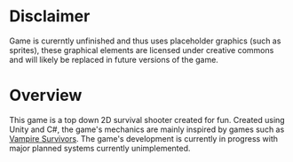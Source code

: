# Disclaimer
Game is curerntly unfinished and thus uses placeholder graphics (such as sprites), these graphical elements are licensed under creative commons and will likely be replaced in future versions of the game.

# Overview
This game is a top down 2D survival shooter created for fun. Created using Unity and C#, the game's mechanics are mainly inspired by games such as [Vampire Survivors](https://store.steampowered.com/app/1794680/Vampire_Survivors/). The game's development is currently in progress with major planned systems currently unimplemented.

